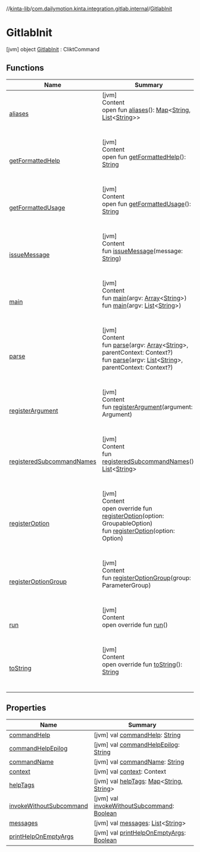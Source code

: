 //[kinta-lib](../../../index.md)/[com.dailymotion.kinta.integration.gitlab.internal](../index.md)/[GitlabInit](index.md)



# GitlabInit  
 [jvm] object [GitlabInit](index.md) : CliktCommand   


## Functions  
  
|  Name |  Summary | 
|---|---|
| <a name="com.github.ajalt.clikt.core/CliktCommand/aliases/#/PointingToDeclaration/"></a>[aliases](index.md#862779757%2FFunctions%2F-1554222510)| <a name="com.github.ajalt.clikt.core/CliktCommand/aliases/#/PointingToDeclaration/"></a>[jvm]  <br>Content  <br>open fun [aliases](index.md#862779757%2FFunctions%2F-1554222510)(): [Map](https://kotlinlang.org/api/latest/jvm/stdlib/kotlin.collections/-map/index.html)<[String](https://kotlinlang.org/api/latest/jvm/stdlib/kotlin/-string/index.html), [List](https://kotlinlang.org/api/latest/jvm/stdlib/kotlin.collections/-list/index.html)<[String](https://kotlinlang.org/api/latest/jvm/stdlib/kotlin/-string/index.html)>>  <br><br><br>|
| <a name="com.github.ajalt.clikt.core/CliktCommand/getFormattedHelp/#/PointingToDeclaration/"></a>[getFormattedHelp](index.md#1541301256%2FFunctions%2F-1554222510)| <a name="com.github.ajalt.clikt.core/CliktCommand/getFormattedHelp/#/PointingToDeclaration/"></a>[jvm]  <br>Content  <br>open fun [getFormattedHelp](index.md#1541301256%2FFunctions%2F-1554222510)(): [String](https://kotlinlang.org/api/latest/jvm/stdlib/kotlin/-string/index.html)  <br><br><br>|
| <a name="com.github.ajalt.clikt.core/CliktCommand/getFormattedUsage/#/PointingToDeclaration/"></a>[getFormattedUsage](index.md#1370818128%2FFunctions%2F-1554222510)| <a name="com.github.ajalt.clikt.core/CliktCommand/getFormattedUsage/#/PointingToDeclaration/"></a>[jvm]  <br>Content  <br>open fun [getFormattedUsage](index.md#1370818128%2FFunctions%2F-1554222510)(): [String](https://kotlinlang.org/api/latest/jvm/stdlib/kotlin/-string/index.html)  <br><br><br>|
| <a name="com.github.ajalt.clikt.core/CliktCommand/issueMessage/#kotlin.String/PointingToDeclaration/"></a>[issueMessage](index.md#799394371%2FFunctions%2F-1554222510)| <a name="com.github.ajalt.clikt.core/CliktCommand/issueMessage/#kotlin.String/PointingToDeclaration/"></a>[jvm]  <br>Content  <br>fun [issueMessage](index.md#799394371%2FFunctions%2F-1554222510)(message: [String](https://kotlinlang.org/api/latest/jvm/stdlib/kotlin/-string/index.html))  <br><br><br>|
| <a name="com.github.ajalt.clikt.core/CliktCommand/main/#kotlin.Array[kotlin.String]/PointingToDeclaration/"></a>[main](index.md#1949771358%2FFunctions%2F-1554222510)| <a name="com.github.ajalt.clikt.core/CliktCommand/main/#kotlin.Array[kotlin.String]/PointingToDeclaration/"></a>[jvm]  <br>Content  <br>fun [main](index.md#1949771358%2FFunctions%2F-1554222510)(argv: [Array](https://kotlinlang.org/api/latest/jvm/stdlib/kotlin/-array/index.html)<[String](https://kotlinlang.org/api/latest/jvm/stdlib/kotlin/-string/index.html)>)  <br>fun [main](index.md#1992298304%2FFunctions%2F-1554222510)(argv: [List](https://kotlinlang.org/api/latest/jvm/stdlib/kotlin.collections/-list/index.html)<[String](https://kotlinlang.org/api/latest/jvm/stdlib/kotlin/-string/index.html)>)  <br><br><br>|
| <a name="com.github.ajalt.clikt.core/CliktCommand/parse/#kotlin.Array[kotlin.String]#com.github.ajalt.clikt.core.Context?/PointingToDeclaration/"></a>[parse](index.md#-94074571%2FFunctions%2F-1554222510)| <a name="com.github.ajalt.clikt.core/CliktCommand/parse/#kotlin.Array[kotlin.String]#com.github.ajalt.clikt.core.Context?/PointingToDeclaration/"></a>[jvm]  <br>Content  <br>fun [parse](index.md#-94074571%2FFunctions%2F-1554222510)(argv: [Array](https://kotlinlang.org/api/latest/jvm/stdlib/kotlin/-array/index.html)<[String](https://kotlinlang.org/api/latest/jvm/stdlib/kotlin/-string/index.html)>, parentContext: Context?)  <br>fun [parse](index.md#1024544399%2FFunctions%2F-1554222510)(argv: [List](https://kotlinlang.org/api/latest/jvm/stdlib/kotlin.collections/-list/index.html)<[String](https://kotlinlang.org/api/latest/jvm/stdlib/kotlin/-string/index.html)>, parentContext: Context?)  <br><br><br>|
| <a name="com.github.ajalt.clikt.core/CliktCommand/registerArgument/#com.github.ajalt.clikt.parameters.arguments.Argument/PointingToDeclaration/"></a>[registerArgument](index.md#-1711968953%2FFunctions%2F-1554222510)| <a name="com.github.ajalt.clikt.core/CliktCommand/registerArgument/#com.github.ajalt.clikt.parameters.arguments.Argument/PointingToDeclaration/"></a>[jvm]  <br>Content  <br>fun [registerArgument](index.md#-1711968953%2FFunctions%2F-1554222510)(argument: Argument)  <br><br><br>|
| <a name="com.github.ajalt.clikt.core/CliktCommand/registeredSubcommandNames/#/PointingToDeclaration/"></a>[registeredSubcommandNames](index.md#-747785872%2FFunctions%2F-1554222510)| <a name="com.github.ajalt.clikt.core/CliktCommand/registeredSubcommandNames/#/PointingToDeclaration/"></a>[jvm]  <br>Content  <br>fun [registeredSubcommandNames](index.md#-747785872%2FFunctions%2F-1554222510)(): [List](https://kotlinlang.org/api/latest/jvm/stdlib/kotlin.collections/-list/index.html)<[String](https://kotlinlang.org/api/latest/jvm/stdlib/kotlin/-string/index.html)>  <br><br><br>|
| <a name="com.github.ajalt.clikt.core/CliktCommand/registerOption/#com.github.ajalt.clikt.core.GroupableOption/PointingToDeclaration/"></a>[registerOption](index.md#857541691%2FFunctions%2F-1554222510)| <a name="com.github.ajalt.clikt.core/CliktCommand/registerOption/#com.github.ajalt.clikt.core.GroupableOption/PointingToDeclaration/"></a>[jvm]  <br>Content  <br>open override fun [registerOption](index.md#857541691%2FFunctions%2F-1554222510)(option: GroupableOption)  <br>fun [registerOption](index.md#300439647%2FFunctions%2F-1554222510)(option: Option)  <br><br><br>|
| <a name="com.github.ajalt.clikt.core/CliktCommand/registerOptionGroup/#com.github.ajalt.clikt.parameters.groups.ParameterGroup/PointingToDeclaration/"></a>[registerOptionGroup](index.md#-794083231%2FFunctions%2F-1554222510)| <a name="com.github.ajalt.clikt.core/CliktCommand/registerOptionGroup/#com.github.ajalt.clikt.parameters.groups.ParameterGroup/PointingToDeclaration/"></a>[jvm]  <br>Content  <br>fun [registerOptionGroup](index.md#-794083231%2FFunctions%2F-1554222510)(group: ParameterGroup)  <br><br><br>|
| <a name="com.dailymotion.kinta.integration.gitlab.internal/GitlabInit/run/#/PointingToDeclaration/"></a>[run](run.md)| <a name="com.dailymotion.kinta.integration.gitlab.internal/GitlabInit/run/#/PointingToDeclaration/"></a>[jvm]  <br>Content  <br>open override fun [run](run.md)()  <br><br><br>|
| <a name="com.github.ajalt.clikt.core/CliktCommand/toString/#/PointingToDeclaration/"></a>[toString](index.md#757044643%2FFunctions%2F-1554222510)| <a name="com.github.ajalt.clikt.core/CliktCommand/toString/#/PointingToDeclaration/"></a>[jvm]  <br>Content  <br>open override fun [toString](index.md#757044643%2FFunctions%2F-1554222510)(): [String](https://kotlinlang.org/api/latest/jvm/stdlib/kotlin/-string/index.html)  <br><br><br>|


## Properties  
  
|  Name |  Summary | 
|---|---|
| <a name="com.dailymotion.kinta.integration.gitlab.internal/GitlabInit/commandHelp/#/PointingToDeclaration/"></a>[commandHelp](index.md#1797999103%2FProperties%2F-1554222510)| <a name="com.dailymotion.kinta.integration.gitlab.internal/GitlabInit/commandHelp/#/PointingToDeclaration/"></a> [jvm] val [commandHelp](index.md#1797999103%2FProperties%2F-1554222510): [String](https://kotlinlang.org/api/latest/jvm/stdlib/kotlin/-string/index.html)   <br>|
| <a name="com.dailymotion.kinta.integration.gitlab.internal/GitlabInit/commandHelpEpilog/#/PointingToDeclaration/"></a>[commandHelpEpilog](index.md#-544888391%2FProperties%2F-1554222510)| <a name="com.dailymotion.kinta.integration.gitlab.internal/GitlabInit/commandHelpEpilog/#/PointingToDeclaration/"></a> [jvm] val [commandHelpEpilog](index.md#-544888391%2FProperties%2F-1554222510): [String](https://kotlinlang.org/api/latest/jvm/stdlib/kotlin/-string/index.html)   <br>|
| <a name="com.dailymotion.kinta.integration.gitlab.internal/GitlabInit/commandName/#/PointingToDeclaration/"></a>[commandName](index.md#-993982987%2FProperties%2F-1554222510)| <a name="com.dailymotion.kinta.integration.gitlab.internal/GitlabInit/commandName/#/PointingToDeclaration/"></a> [jvm] val [commandName](index.md#-993982987%2FProperties%2F-1554222510): [String](https://kotlinlang.org/api/latest/jvm/stdlib/kotlin/-string/index.html)   <br>|
| <a name="com.dailymotion.kinta.integration.gitlab.internal/GitlabInit/context/#/PointingToDeclaration/"></a>[context](index.md#-1272231460%2FProperties%2F-1554222510)| <a name="com.dailymotion.kinta.integration.gitlab.internal/GitlabInit/context/#/PointingToDeclaration/"></a> [jvm] val [context](index.md#-1272231460%2FProperties%2F-1554222510): Context   <br>|
| <a name="com.dailymotion.kinta.integration.gitlab.internal/GitlabInit/helpTags/#/PointingToDeclaration/"></a>[helpTags](index.md#-617261355%2FProperties%2F-1554222510)| <a name="com.dailymotion.kinta.integration.gitlab.internal/GitlabInit/helpTags/#/PointingToDeclaration/"></a> [jvm] val [helpTags](index.md#-617261355%2FProperties%2F-1554222510): [Map](https://kotlinlang.org/api/latest/jvm/stdlib/kotlin.collections/-map/index.html)<[String](https://kotlinlang.org/api/latest/jvm/stdlib/kotlin/-string/index.html), [String](https://kotlinlang.org/api/latest/jvm/stdlib/kotlin/-string/index.html)>   <br>|
| <a name="com.dailymotion.kinta.integration.gitlab.internal/GitlabInit/invokeWithoutSubcommand/#/PointingToDeclaration/"></a>[invokeWithoutSubcommand](index.md#1342777008%2FProperties%2F-1554222510)| <a name="com.dailymotion.kinta.integration.gitlab.internal/GitlabInit/invokeWithoutSubcommand/#/PointingToDeclaration/"></a> [jvm] val [invokeWithoutSubcommand](index.md#1342777008%2FProperties%2F-1554222510): [Boolean](https://kotlinlang.org/api/latest/jvm/stdlib/kotlin/-boolean/index.html)   <br>|
| <a name="com.dailymotion.kinta.integration.gitlab.internal/GitlabInit/messages/#/PointingToDeclaration/"></a>[messages](index.md#807544003%2FProperties%2F-1554222510)| <a name="com.dailymotion.kinta.integration.gitlab.internal/GitlabInit/messages/#/PointingToDeclaration/"></a> [jvm] val [messages](index.md#807544003%2FProperties%2F-1554222510): [List](https://kotlinlang.org/api/latest/jvm/stdlib/kotlin.collections/-list/index.html)<[String](https://kotlinlang.org/api/latest/jvm/stdlib/kotlin/-string/index.html)>   <br>|
| <a name="com.dailymotion.kinta.integration.gitlab.internal/GitlabInit/printHelpOnEmptyArgs/#/PointingToDeclaration/"></a>[printHelpOnEmptyArgs](index.md#1008941042%2FProperties%2F-1554222510)| <a name="com.dailymotion.kinta.integration.gitlab.internal/GitlabInit/printHelpOnEmptyArgs/#/PointingToDeclaration/"></a> [jvm] val [printHelpOnEmptyArgs](index.md#1008941042%2FProperties%2F-1554222510): [Boolean](https://kotlinlang.org/api/latest/jvm/stdlib/kotlin/-boolean/index.html)   <br>|

